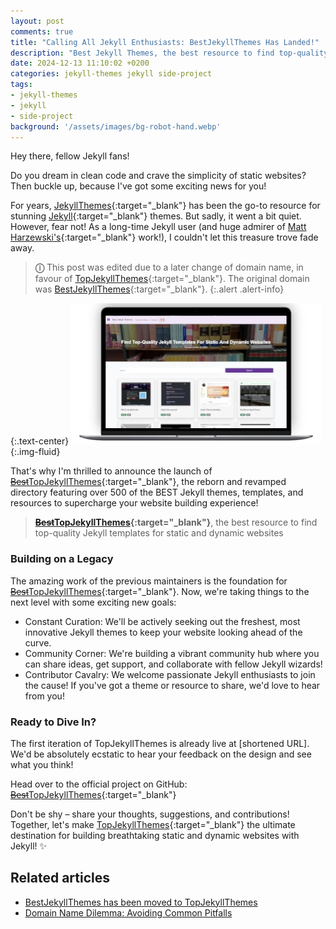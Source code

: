 ```yaml
---
layout: post
comments: true
title: "Calling All Jekyll Enthusiasts: BestJekyllThemes Has Landed!"
description: "Best Jekyll Themes, the best resource to find top-quality Jekyll templates for static and dynamic websites"
date: 2024-12-13 11:10:02 +0200
categories: jekyll-themes jekyll side-project
tags:
- jekyll-themes
- jekyll
- side-project
background: '/assets/images/bg-robot-hand.webp'
---
```


Hey there, fellow Jekyll fans!

Do you dream in clean code and crave the simplicity of static websites? Then buckle up, because I've got some exciting news for you!

For years, [JekyllThemes](https://github.com/mattvh/jekyllthemes/){:target="_blank"} has been the go-to resource for stunning [Jekyll](https://jekyllrb.com/){:target="_blank"} themes. But sadly, it went a bit quiet.  However, fear not! As a long-time Jekyll user (and huge admirer of [Matt Harzewski's](https://github.com/mattvh/){:target="_blank"} work!), I couldn't let this treasure trove fade away.

> **&#9432;** This post was edited due to a later change of domain name, in favour of [TopJekyllThemes](https://www.topjekyllthemes.com/){:target="_blank"}. The original domain was [BestJekyllThemes](https://www.bestjekyllthemes.site/){:target="_blank"}.
{:.alert .alert-info}

{:.text-center}
![TopJekyllThemes site](/assets/images/2024-12-12-best-jekyll-themes.webp){:.img-fluid}

That's why I'm thrilled to announce the launch of [~~Best~~TopJekyllThemes](https://www.topjekyllthemes.com/){:target="_blank"}, the reborn and revamped directory featuring over 500 of the BEST Jekyll themes, templates, and resources  to supercharge your website building experience!

> **[~~Best~~TopJekyllThemes](https://www.topjekyllthemes.com/){:target="_blank"}**, the best resource to find top-quality Jekyll templates for static and dynamic websites

### Building on a Legacy

The amazing work of the previous maintainers is the foundation for [~~Best~~TopJekyllThemes](https://www.topjekyllthemes.com/){:target="_blank"}. Now, we're taking things to the next level with some exciting new goals:

* Constant Curation: We'll be actively seeking out the freshest, most innovative Jekyll themes to keep your website looking ahead of the curve.
* Community Corner: We're building a vibrant community hub where you can share ideas, get support, and collaborate with fellow Jekyll wizards!
* Contributor Cavalry: We welcome passionate Jekyll enthusiasts to join the cause! If you've got a theme or resource to share, we'd love to hear from you!

### Ready to Dive In?

The first iteration of TopJekyllThemes is already live at [shortened URL]. We'd be absolutely ecstatic to hear your feedback on the design and see what you think!

Head over to the official project on GitHub: [~~Best~~TopJekyllThemes](https://github.com/carlesloriente/jekyllthemes/){:target="_blank"}

Don't be shy – share your thoughts, suggestions, and contributions! Together, let's make [TopJekyllThemes](https://www.topjekyllthemes.com/){:target="_blank"} the ultimate destination for building breathtaking static and dynamic websites with Jekyll! ✨

## Related articles

* [BestJekyllThemes has been moved to TopJekyllThemes](/posts/2025-01-13-best-jekyll-themes-is-now-top-jekyll-themes/)
* [Domain Name Dilemma: Avoiding Common Pitfalls](/posts/2025-01-08-choosing-the-right-domain-name/)
